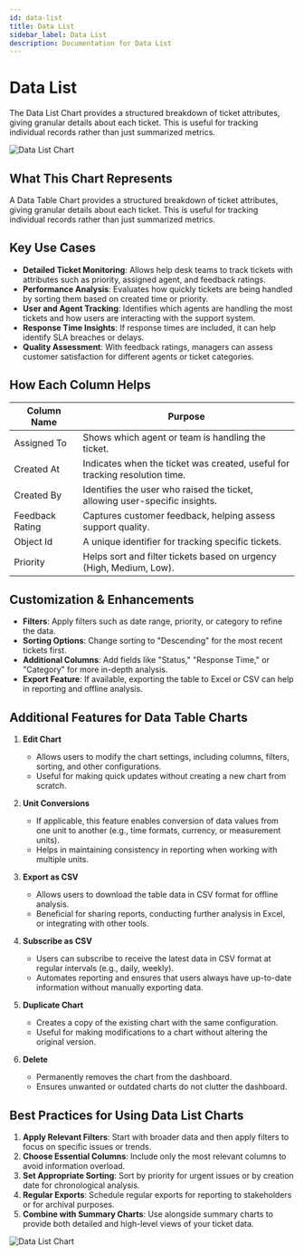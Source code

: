 ```yaml
---
id: data-list
title: Data List
sidebar_label: Data List
description: Documentation for Data List
---
```


# Data List

The Data List Chart provides a structured breakdown of ticket attributes, giving granular details about each ticket. This is useful for tracking individual records rather than just summarized metrics.

![Data List Chart](/img/Helpdesk/Charts_Customization.jpg)

## What This Chart Represents

A Data Table Chart provides a structured breakdown of ticket attributes, giving granular details about each ticket. This is useful for tracking individual records rather than just summarized metrics.

## Key Use Cases

- **Detailed Ticket Monitoring**: Allows help desk teams to track tickets with attributes such as priority, assigned agent, and feedback ratings.
- **Performance Analysis**: Evaluates how quickly tickets are being handled by sorting them based on created time or priority.
- **User and Agent Tracking**: Identifies which agents are handling the most tickets and how users are interacting with the support system.
- **Response Time Insights**: If response times are included, it can help identify SLA breaches or delays.
- **Quality Assessment**: With feedback ratings, managers can assess customer satisfaction for different agents or ticket categories.

## How Each Column Helps

| Column Name | Purpose |
|-------------|---------|
| Assigned To | Shows which agent or team is handling the ticket. |
| Created At | Indicates when the ticket was created, useful for tracking resolution time. |
| Created By | Identifies the user who raised the ticket, allowing user-specific insights. |
| Feedback Rating | Captures customer feedback, helping assess support quality. |
| Object Id | A unique identifier for tracking specific tickets. |
| Priority | Helps sort and filter tickets based on urgency (High, Medium, Low). |

## Customization & Enhancements

- **Filters**: Apply filters such as date range, priority, or category to refine the data.
- **Sorting Options**: Change sorting to "Descending" for the most recent tickets first.
- **Additional Columns**: Add fields like "Status," "Response Time," or "Category" for more in-depth analysis.
- **Export Feature**: If available, exporting the table to Excel or CSV can help in reporting and offline analysis.

## Additional Features for Data Table Charts

1. **Edit Chart**
   - Allows users to modify the chart settings, including columns, filters, sorting, and other configurations.
   - Useful for making quick updates without creating a new chart from scratch.

2. **Unit Conversions**
   - If applicable, this feature enables conversion of data values from one unit to another (e.g., time formats, currency, or measurement units).
   - Helps in maintaining consistency in reporting when working with multiple units.

3. **Export as CSV**
   - Allows users to download the table data in CSV format for offline analysis.
   - Beneficial for sharing reports, conducting further analysis in Excel, or integrating with other tools.

4. **Subscribe as CSV**
   - Users can subscribe to receive the latest data in CSV format at regular intervals (e.g., daily, weekly).
   - Automates reporting and ensures that users always have up-to-date information without manually exporting data.

5. **Duplicate Chart**
   - Creates a copy of the existing chart with the same configuration.
   - Useful for making modifications to a chart without altering the original version.

6. **Delete**
   - Permanently removes the chart from the dashboard.
   - Ensures unwanted or outdated charts do not clutter the dashboard.

## Best Practices for Using Data List Charts

1. **Apply Relevant Filters**: Start with broader data and then apply filters to focus on specific issues or trends.
2. **Choose Essential Columns**: Include only the most relevant columns to avoid information overload.
3. **Set Appropriate Sorting**: Sort by priority for urgent issues or by creation date for chronological analysis.
4. **Regular Exports**: Schedule regular exports for reporting to stakeholders or for archival purposes.
5. **Combine with Summary Charts**: Use alongside summary charts to provide both detailed and high-level views of your ticket data.



![Data List Chart](/img/Helpdesk/Data_Table.jpg)